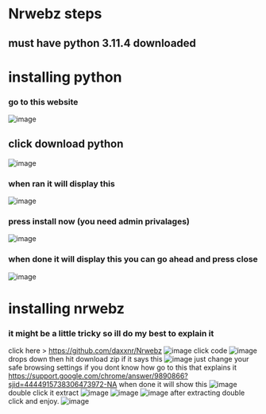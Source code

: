 # Nrwebz steps


## must have python 3.11.4 downloaded

# installing python

### go to this website
![image](https://github.com/daxxnr/Nrwebz/assets/125167362/c8eeece9-39e8-4187-a184-7dab843c2ba0)




## click download python
![image](https://github.com/daxxnr/Nrwebz/assets/125167362/87a5c495-e3d0-4cc2-bb08-456884e84551)


### when ran it will display this
![image](https://github.com/daxxnr/Nrwebz/assets/125167362/75c17260-4ec6-42dc-91aa-b44cd7a1059d)


### press install now (you need admin privalages)

![image](https://github.com/daxxnr/Nrwebz/assets/125167362/fd06e056-aafd-4619-8cfb-cd64c5704999)
### when done it will display this you can go ahead and press close
![image](https://github.com/daxxnr/Nrwebz/assets/125167362/d9a9d180-83b2-4cce-8c47-8e9858c5d804)
# installing nrwebz

### it might be a little tricky so ill do my best to explain it

click here > https://github.com/daxxnr/Nrwebz
![image](https://github.com/daxxnr/Nrwebz/assets/125167362/ed52f016-bc81-4b84-b971-9542903ab5c3)
click code
![image](https://github.com/daxxnr/Nrwebz/assets/125167362/d5fa5bcc-3be7-4ff6-bb00-9961e1c0e2e7)
drops down then hit download zip
if it says this
![image](https://github.com/daxxnr/Nrwebz/assets/125167362/530f3a5b-d121-4bf7-92c2-5754b3738dc1)
just change your safe browsing settings
if you dont know how go to this that explains it
https://support.google.com/chrome/answer/9890866?sjid=4444915738306473972-NA
when done it will show this
![image](https://github.com/daxxnr/Nrwebz/assets/125167362/289c5bc2-7bce-4ed0-acfa-4bfe722280cf)
double click it
extract ![image](https://github.com/daxxnr/Nrwebz/assets/125167362/a2270db4-5285-44e7-be10-861f5f4c76f8)
![image](https://github.com/daxxnr/Nrwebz/assets/125167362/7d2b4fd5-2cfd-49ee-9eb1-88efc65e11b3)
![image](https://github.com/daxxnr/Nrwebz/assets/125167362/0fd7f2c1-cb9d-42ca-91a2-dc3446daf8c0)
after extracting
double click and enjoy.
![image](https://github.com/daxxnr/Nrwebz/assets/125167362/629c41b6-5f0e-4b02-80e9-cb30951e7192)






